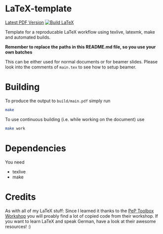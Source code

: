 LaTeX-template
===
[Latest PDF Version](https://github.com/The-Ludwig/phil-sci-essay-01/releases/latest/download/phil-sci-essay-01.pdf)
[![Build LaTeX](https://github.com/The-Ludwig/phil-sci-essay-01/actions/workflows/build.yml/badge.svg)](https://github.com/The-Ludwig/phil-sci-essay-01/actions/workflows/build.yml)

Template for a reproducable LaTeX workflow using texlive, latexmk, make and automated builds.

**Remember to replace the paths in this README.md file, so you use your own batches**

This can be either used for normal documents or for beamer slides.
Please look into the comments of `main.tex` to see how to setup beamer. 

# Building
To produce the output to `build/main.pdf` simply run
```sh
make
```

To use continuous building (i.e. while working on the document) use 
```sh
make work
```

# Dependencies 
You need 
- texlive 
- make

# Credits
As with all of my LaTeX stuff: Since I learned it thanks to the [PeP Toolbox Workshop](https://toolbox.pep-dortmund.org/)
you will proably find a lot of copied code from their workshop. If you want to learn LaTeX and speak German, have a look at their awesome resources! :)

